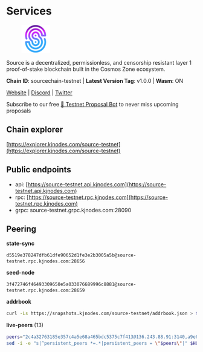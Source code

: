 # Services

<figure><img src="https://raw.githubusercontent.com/kj89/cosmos-images/main/logos/source.png" alt=""><figcaption></figcaption></figure>

Source is a decentralized, permissionless, and censorship resistant layer 1 proof-of-stake blockchain built in the Cosmos Zone ecosystem.

**Chain ID**: sourcechain-testnet | **Latest Version Tag**: v1.0.0 | **Wasm**: ON

[Website](https://www.sourceprotocol.io) | [Discord](https://discord.io/SourceProtocol) | [Twitter](https://www.twitter.com/sourceprotocol_)



Subscribe to our free [🤖 Testnet Proposal Bot](https://t.me/kjnodes_testnet_proposal_bot) to never miss upcoming proposals


## Chain explorer
[https://explorer.kjnodes.com/source-testnet](https://explorer.kjnodes.com/source-testnet)

## Public endpoints

* api: [https://source-testnet.api.kjnodes.com](https://source-testnet.api.kjnodes.com)
* rpc: [https://source-testnet.rpc.kjnodes.com](https://source-testnet.rpc.kjnodes.com)
* grpc: source-testnet.grpc.kjnodes.com:28090

## Peering

**state-sync**

```text
d5519e378247dfb61dfe90652d1fe3e2b3005a5b@source-testnet.rpc.kjnodes.com:28656
```

**seed-node**

```text
3f472746f46493309650e5a033076689996c8881@source-testnet.rpc.kjnodes.com:28659
```

**addrbook**
```bash
curl -Ls https://snapshots.kjnodes.com/source-testnet/addrbook.json > $HOME/.source/config/addrbook.json
```

**live-peers** (13)
```bash
peers="2c4a32763185e357c4a5e68a465bdc5375c7f413@136.243.88.91:3140,a9e8376ba9309bdcf5d6ed00e8960d70a03bb3f2@213.202.218.28:26656,1450d99427abd81410c6f8032aec25961bf7bf89@80.82.215.19:36656,b24ae5d099d5564a227aa7b1a8278293b8db0cfa@185.255.131.27:26656,cac254555deea35a70c821abd7f3e7db47a46d55@65.109.92.241:20056,fabc85731f628d8dd1cb20c865c36832ea624772@65.108.88.28:26656,d5519e378247dfb61dfe90652d1fe3e2b3005a5b@65.109.68.190:28656,f2936d8f0ae99b9fa99d179f746faacc9c41a5c3@65.108.158.181:26656,6d9cac37dfa58b8a13d59c85a8623f87138dd5ce@109.123.254.46:26656,80d48a1823db3c71f5e5babe89271156af6ceb89@194.163.156.184:26656,cb09ec2e5dc91beaa3d05c79a0a8d6c30fffcc59@65.108.78.101:26656,a03f76044c11ae4e6395413745f78ef2a39d5c07@165.232.42.205:26656,1609741985ae89ab709311ed6b898f79c7ec0322@206.189.54.116:26656"
sed -i -e "s|^persistent_peers *=.*|persistent_peers = \"$peers\"|" $HOME/.source/config/config.toml
```
